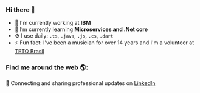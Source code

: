 ### Hi there 👋

- 🔭 I'm currently working at **IBM**
- 🌱 I’m currently learning **Microservices and .Net core**
- ⚙️ I use daily: `.ts`, `.java`, `.js`, `.cs`, `.dart`
- ⚡ Fun fact: I've been a musician for over 14 years and I'm a volunteer at <a href="https://www.techo.org/brasil/">TETO Brasil</a>

### Find me around the web 🌎:
💼 Connecting and sharing professional updates on <a href="https://www.linkedin.com/in/ana-nicole-massaneiro/">LinkedIn</a>

